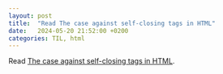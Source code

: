 ```yaml
---
layout: post
title:  "Read The case against self-closing tags in HTML"
date:   2024-05-20 21:52:00 +0200
categories: TIL, html
---
```

Read [The case against self-closing tags in HTML](https://jakearchibald.com/2023/against-self-closing-tags-in-html/).
